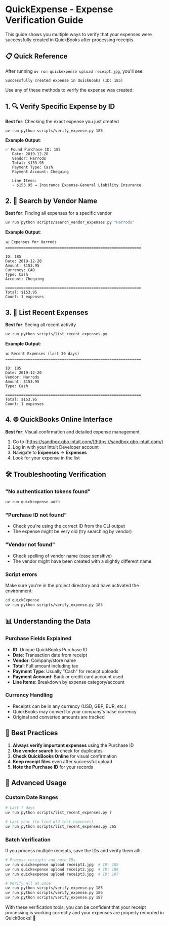 # QuickExpense - Expense Verification Guide

This guide shows you multiple ways to verify that your expenses were successfully created in QuickBooks after processing receipts.

## 📋 Quick Reference

After running `uv run quickexpense upload receipt.jpg`, you'll see:
```
Successfully created expense in QuickBooks (ID: 185)
```

Use any of these methods to verify the expense was created:

## 1. 🔍 Verify Specific Expense by ID

**Best for**: Checking the exact expense you just created

```bash
uv run python scripts/verify_expense.py 185
```

**Example Output**:
```
✅ Found Purchase ID: 185
   Date: 2019-12-20
   Vendor: Harrods
   Total: $153.95
   Payment Type: Cash
   Payment Account: Chequing

   Line Items:
   - $153.95 → Insurance Expense-General Liability Insurance
```

## 2. 🏪 Search by Vendor Name

**Best for**: Finding all expenses for a specific vendor

```bash
uv run python scripts/search_vendor_expenses.py "Harrods"
```

**Example Output**:
```
📊 Expenses for Harrods
============================================================

ID: 185
Date: 2019-12-20
Amount: $153.95
Currency: CAD
Type: Cash
Account: Chequing

============================================================
Total: $153.95
Count: 1 expenses
```

## 3. 📅 List Recent Expenses

**Best for**: Seeing all recent activity

```bash
uv run python scripts/list_recent_expenses.py
```

**Example Output**:
```
📊 Recent Expenses (last 30 days)
============================================================

ID: 185
Date: 2019-12-20
Vendor: Harrods
Amount: $153.95
Type: Cash

============================================================
Total: $153.95
Count: 1 expenses
```

## 4. 🌐 QuickBooks Online Interface

**Best for**: Visual confirmation and detailed expense management

1. Go to [https://sandbox.qbo.intuit.com/](https://sandbox.qbo.intuit.com/)
2. Log in with your Intuit Developer account
3. Navigate to **Expenses** → **Expenses**
4. Look for your expense in the list

## 🛠️ Troubleshooting Verification

### "No authentication tokens found"
```bash
uv run quickexpense auth
```

### "Purchase ID not found"
- Check you're using the correct ID from the CLI output
- The expense might be very old (try searching by vendor)

### "Vendor not found"
- Check spelling of vendor name (case sensitive)
- The vendor might have been created with a slightly different name

### Script errors
Make sure you're in the project directory and have activated the environment:
```bash
cd quickExpense
uv run python scripts/verify_expense.py 185
```

## 📊 Understanding the Data

### Purchase Fields Explained
- **ID**: Unique QuickBooks Purchase ID
- **Date**: Transaction date from receipt
- **Vendor**: Company/store name
- **Total**: Full amount including tax
- **Payment Type**: Usually "Cash" for receipt uploads
- **Payment Account**: Bank or credit card account used
- **Line Items**: Breakdown by expense category/account

### Currency Handling
- Receipts can be in any currency (USD, GBP, EUR, etc.)
- QuickBooks may convert to your company's base currency
- Original and converted amounts are tracked

## 🎯 Best Practices

1. **Always verify important expenses** using the Purchase ID
2. **Use vendor search** to check for duplicates
3. **Check QuickBooks Online** for visual confirmation
4. **Keep receipt files** even after successful upload
5. **Note the Purchase ID** for your records

## 🔧 Advanced Usage

### Custom Date Ranges
```bash
# Last 7 days
uv run python scripts/list_recent_expenses.py 7

# Last year (to find old test expenses)
uv run python scripts/list_recent_expenses.py 365
```

### Batch Verification
If you process multiple receipts, save the IDs and verify them all:
```bash
# Process receipts and note IDs
uv run quickexpense upload receipt1.jpg  # ID: 185
uv run quickexpense upload receipt2.jpg  # ID: 186
uv run quickexpense upload receipt3.jpg  # ID: 187

# Verify all at once
uv run python scripts/verify_expense.py 185
uv run python scripts/verify_expense.py 186
uv run python scripts/verify_expense.py 187
```

With these verification tools, you can be confident that your receipt processing is working correctly and your expenses are properly recorded in QuickBooks! 🎉